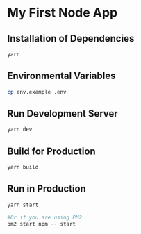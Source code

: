 # My First Node App

## Installation of Dependencies
```bash
yarn
```
## Environmental Variables
```bash
cp env.example .env
```

## Run Development Server
```bash
yarn dev
```

## Build for Production
```bash
yarn build
```

## Run in Production 
```bash
yarn start

#Or if you are using PM2
pm2 start npm -- start
```